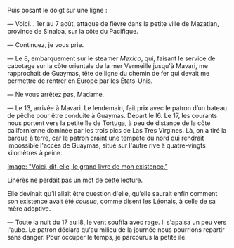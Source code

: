 Puis posant le doigt sur une ligne :

— Voici... 1er au 7 août, attaque de fièvre dans la petite ville de Mazatlan, province de Sinaloa, sur la côte du Pacifique.

— Continuez, je vous prie.

— Le 8, embarquement sur le steamer _Mexico_, qui, faisant le service de
cabotage sur la côte orientale de la mer Vermeille jusqu'à Mavari, me 
rapprochait de Guaymas, tête de ligne du chemin de fer qui devait me permettre de rentrer en Europe par les États-Unis.

— Ne vous arrêtez pas, Madame.

— Le 13, arrivée à Mavari. Le lendemain, fait prix avec le patron d’un bateau de pêche pour être conduite à Guaymas. Départ le l6. Le 17, les courants nous
portent vers la petite île de Tortuga, à peu de distance de la côte californienne dominée par les trois pics de Las Tres Virgines. Là, on a tiré
la barque à terre, car le patron craint une tempête du nord qui rendrait impossible l'accès de Guaymas, situé sur l'autre rive à quatre-vingts
kilomètres à peine.

[Image: "Voici, dit-elle, le grand livre de mon existence."](../images/1-page-121.JPG)

Linérès ne perdait pas un mot de cette lecture.

Elle devinait qu’il allait être question d'elle, qu’elle saurait enfin comment
son existence avait été _cousue_, comme disent les Léonais, à celle de sa mère adoptive.

— Toute la nuit du 17 au l8, le vent souffla avec rage. Il s'apaisa un peu vers
l'aube. Le patron déclara qu'au milieu de la journée nous pourrions repartir
sans danger. Pour occuper le temps, je parcourus la petite île.
